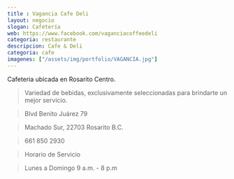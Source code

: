 ```yaml
---
title : Vagancia Cafe Deli
layout: negocio
slogan: Cafetería
web: https://www.facebook.com/vaganciacoffeedeli
categoria: restaurante
descripcion: Cafe & Deli
categoria: cafe
imagenes: ["/assets/img/portfolio/VAGANCIA.jpg"]
---
```


Cafeteria ubicada en Rosarito Centro. 

>Variedad de bebidas, exclusivamente seleccionadas para brindarte un mejor servicio.

>Blvd Benito Juárez 79

>Machado Sur, 22703 Rosarito B.C. 

>661 850 2930

>Horario de Servicio 

>Lunes a Domingo  9 a.m. - 8 p.m

